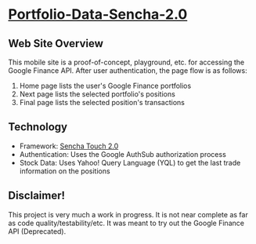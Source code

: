 [Portfolio-Data-Sencha-2.0](http://derekdg.com/Portfolio-Data-Sencha-2.0/index.html)
=============================

Web Site Overview
-----------------------------

This mobile site is a proof-of-concept, playground, etc. for accessing the Google Finance API. After user authentication, the page flow is as follows:

1. Home page lists the user's Google Finance portfolios
2. Next page lists the selected portfolio's positions 
3. Final page lists the selected position's transactions

Technology
-----------------------------

- Framework: [Sencha Touch 2.0](http://www.sencha.com/products/touch)
- Authentication: Uses the Google AuthSub authorization process
- Stock Data: Uses Yahoo! Query Language (YQL) to get the last trade information on the positions


Disclaimer!
-----------------------------

This project is very much a work in progress. It is not near complete as far as code quality/testability/etc. It was meant to try out the Google Finance API (Deprecated).